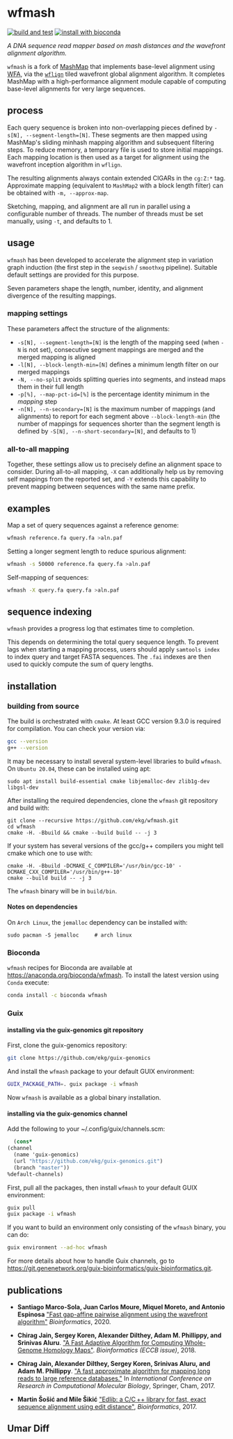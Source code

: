 # wfmash

[![build and test](https://github.com/ekg/wfmash/actions/workflows/test_on_push.yml/badge.svg)](https://github.com/ekg/wfmash/actions/workflows/test_on_push.yml)
[![install with bioconda](https://img.shields.io/badge/install%20with-bioconda-brightgreen.svg?style=flat)](https://anaconda.org/bioconda/wfmash)

_A DNA sequence read mapper based on mash distances and the wavefront alignment algorithm._

`wfmash` is a fork of [MashMap](https://github.com/marbl/MashMap) that implements base-level alignment using [WFA](https://github.com/Martinsos/WFA), via the [`wflign`](https://github.com/ekg/wflign) tiled wavefront global alignment algorithm.
It completes MashMap with a high-performance alignment module capable of computing base-level alignments for very large sequences.

## process

Each query sequence is broken into non-overlapping pieces defined by `-s[N], --segment-length=[N]`.
These segments are then mapped using MashMap's sliding minhash mapping algorithm and subsequent filtering steps.
To reduce memory, a temporary file is used to store initial mappings.
Each mapping location is then used as a target for alignment using the wavefront inception algorithm in `wflign`.

The resulting alignments always contain extended CIGARs in the `cg:Z:*` tag.
Approximate mapping (equivalent to `MashMap2` with a block length filter) can be obtained with `-m, --approx-map`.

Sketching, mapping, and alignment are all run in parallel using a configurable number of threads.
The number of threads must be set manually, using `-t`, and defaults to 1.

## usage

`wfmash` has been developed to accelerate the alignment step in variation graph induction (the first step in the `seqwish` / `smoothxg` pipeline).
Suitable default settings are provided for this purpose.

Seven parameters shape the length, number, identity, and alignment divergence of the resulting mappings.

### mapping settings

These parameters affect the structure of the alignments:

* `-s[N], --segment-length=[N]` is the length of the mapping seed (when `-N` is not set), consecutive segment mappings are merged and the merged mapping is aligned
* `-l[N], --block-length-min=[N]` defines a minimum length filter on our merged mappings
* `-N, --no-split` avoids splitting queries into segments, and instead maps them in their full length
* `-p[%], --map-pct-id=[%]` is the percentage identity minimum in the _mapping_ step
* `-n[N], --n-secondary=[N]` is the maximum number of mappings (and alignments) to report for each segment above `--block-length-min` (the number of mappings for sequences shorter than the segment length is defined by `-S[N], --n-short-secondary=[N]`, and defaults to 1)

### all-to-all mapping

Together, these settings allow us to precisely define an alignment space to consider.
During all-to-all mapping, `-X` can additionally help us by removing self mappings from the reported set, and `-Y` extends this capability to prevent mapping between sequences with the same name prefix.


## examples

Map a set of query sequences against a reference genome:

```sh
wfmash reference.fa query.fa >aln.paf
```

Setting a longer segment length to reduce spurious alignment:

```sh
wfmash -s 50000 reference.fa query.fa >aln.paf
```

Self-mapping of sequences:

```sh
wfmash -X query.fa query.fa >aln.paf
```

## sequence indexing

`wfmash` provides a progress log that estimates time to completion.

This depends on determining the total query sequence length.
To prevent lags when starting a mapping process, users should apply `samtools index` to index query and target FASTA sequences.
The `.fai` indexes are then used to quickly compute the sum of query lengths.


## installation

### building from source

The build is orchestrated with `cmake`. At least GCC version 9.3.0 is required for compilation. You can check your 
version via:

``` bash
gcc --version
g++ --version
```

It may be necessary to install several system-level libraries to build `wfmash`. On `Ubuntu 20.04`, these can be 
installed using apt:

```
sudo apt install build-essential cmake libjemalloc-dev zlib1g-dev libgsl-dev
```

After installing the required dependencies, clone the `wfmash` git repository and build with:

```
git clone --recursive https://github.com/ekg/wfmash.git
cd wfmash
cmake -H. -Bbuild && cmake --build build -- -j 3
```

If your system has several versions of the gcc/g++ compilers you might tell cmake which one to use with:

```
cmake -H. -Bbuild -DCMAKE_C_COMPILER='/usr/bin/gcc-10' -DCMAKE_CXX_COMPILER='/usr/bin/g++-10' 
cmake --build build -- -j 3
```

The `wfmash` binary will be in `build/bin`.


#### Notes on dependencies

On `Arch Linux`, the `jemalloc` dependency can be installed with:

```
sudo pacman -S jemalloc     # arch linux
```

### Bioconda

`wfmash` recipes for Bioconda are available at https://anaconda.org/bioconda/wfmash.
To install the latest version using `Conda` execute:

``` bash
conda install -c bioconda wfmash
```

### Guix

#### installing via the guix-genomics git repository

First, clone the guix-genomics repository:

``` bash
git clone https://github.com/ekg/guix-genomics
```

And install the `wfmash` package to your default GUIX environment:

``` bash
GUIX_PACKAGE_PATH=. guix package -i wfmash
```

Now `wfmash` is available as a global binary installation.

#### installing via the guix-genomics channel

Add the following to your ~/.config/guix/channels.scm:

``` scm
  (cons*
(channel
  (name 'guix-genomics)
  (url "https://github.com/ekg/guix-genomics.git")
  (branch "master"))
%default-channels)
```

First, pull all the packages, then install `wfmash` to your default GUIX environment:

``` bash
guix pull
guix package -i wfmash
```

If you want to build an environment only consisting of the `wfmash` binary, you can do:

``` bash
guix environment --ad-hoc wfmash
```

For more details about how to handle Guix channels, go to https://git.genenetwork.org/guix-bioinformatics/guix-bioinformatics.git.


## <a name=“publications”></a>publications

- **Santiago Marco-Sola, Juan Carlos Moure, Miquel Moreto, and Antonio Espinosa** ["Fast gap-affine pairwise alignment using the wavefront algorithm"](https://doi.org/10.1093/bioinformatics/btaa777) *Bioinformatics*, 2020.

- **Chirag Jain, Sergey Koren, Alexander Dilthey, Adam M. Phillippy, and Srinivas Aluru**. ["A Fast Adaptive Algorithm for Computing Whole-Genome Homology Maps"](https://doi.org/10.1093/bioinformatics/bty597). *Bioinformatics (ECCB issue)*, 2018.

- **Chirag Jain, Alexander Dilthey, Sergey Koren, Srinivas Aluru, and Adam M. Phillippy**. ["A fast approximate algorithm for mapping long reads to large reference databases."](https://link.springer.com/chapter/10.1007/978-3-319-56970-3_5) In *International Conference on Research in Computational Molecular Biology*, Springer, Cham, 2017.

- **Martin Šošić and Mile Šikić** ["Edlib: a C/C ++ library for fast, exact sequence alignment using edit distance"](https://doi.org/10.1093/bioinformatics/btw753), *Bioinformatics*, 2017.

## Umar Diff